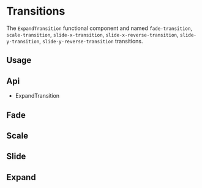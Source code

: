 # Transitions
The `ExpandTransition` functional component and named `fade-transition`, `scale-transition`, `slide-x-transition`, `slide-x-reverse-transition`, `slide-y-transition`, `slide-y-reverse-transition` transitions.

## Usage
<Example file="Transition/Usage" />

## Api
- <router-link to="/api/expand-transition">ExpandTransition</router-link>

## Fade
<Example file="Transition/Fade" />

## Scale
<Example file="Transition/Scale" />

## Slide
<Example file="Transition/Slide" />

## Expand
<Example file="Transition/Expand" />
